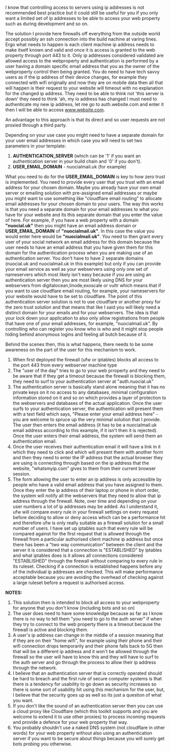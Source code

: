 I know that controlling access to servers using ip addresses is not recommended best practice but it could still be useful for you if you only want a limited set of ip addresses to be able to access your web property such as during development and so on. 

The solution I provide here firewalls off everything from the outside world accept possibly an ssh connection into the build nachine at varing tines. Ergo what needs to happen is each client machine ip address needs to make itself known and valid and once it is access is granted to the web property through port 443 to it. Only ip addresses considered validated are allowed access to the webproperty and authentication is performed by a user having a domain specific email address that you as the owner of the webproperty control then being granted. You do need to have tech savvy users as if the ip address of their device changes, for example they connected with wifi originally and now they are on mobile data then all that will happen is their request to your website will timeout with no explanation for the changed ip address. They need to be able to think not 'this server is down' they need to think 'ah, my io address has changed I must need to authenticate my new ip address, let me go to auth.website.com and enter it then I will be able to access www.website.com.

An advantage to this approach is that its direct and so user requests are not proxied through a third party.


Depending on your use case you might need to have a separate domain for your user email addresses in which case you will need to set two parameters in your template:

1. **AUTHENTICATION_SERVER** (which can be '1' if you want an authentication server in your build chain and '0' if you don't).
2. **USER_EMAIL_DOMAIN** - nuocialmail.uk (for example)

What you need to do for the **USER_EMAIL_DOMAIN** is key to how zero trust is implemented. You need to provide every user that you trust with an email address for your chosen domain. Maybe you already have your own email server or emailing solution with pre-assigned email addresses or maybe you might want to use something like "cloudflare email routing" to allocate email addresses for your chosen domain to your users. The way this works is that you need a separate domain for your email addresses to what you have for your website and its this separate domain that you enter the value of here. For example, if you have a web property with a domain **"nuocial.uk"** then you might have  an email address domain or **USER_EMAIL_DOMAIN** of **"nuocialmail.uk"**. In this case the value you would enter here would be **"nuocialmail.uk"**. You need to then grant every user of your social network an email address for this domain because the user needs to have an email address that you have given them for this domain for the authentication process when you are making use of an authentication server. You don't have to have 2 separate domains (nuocial.uk and nuocialmail.uk in this example) but only if you can provide your email service as well as your webservers using only one set of nameservers which most likely isn't easy because if you are using an authentication server then you are most likely using DNS for your webservers from digitalocean,linode,exoscale or vultr which means that if you want to use cloudflare email routing, for example, your nameservers for your website would have to be set to cloudflare. The point of this authentication server solution is not to use cloudflare or another proxy for the zero trust solution and that means that like I said you will likely need a distinct domain for your emails and for your webservers. The idea is that your lock down your  application to also only allow registrations from people that have one of your email addresses, for example, "nuocialmail.uk". By controlling who can register you  know who is who and it might stop people hiding behind anonymous logins and feeling all butch because of it. 

Behind the scenes then, this is what happens, there needs to be some awareness on the part of the user for this mechanism to work.

1. When first deployed the firewall (ufw or iptables) blocks all access to the port 443 from every webserver machine type
2. The "user of the day" tries to go to your web prroperty and they need to be aware that if they get a timeout because the firewall is blocking them, they need to surf to your authentication server at "auth.nuocial.uk"
3. The authentication server is basically stand alone meaning that it has no private keys on it no access to any databases, minimal configuration information stored on it and so on which provides a layer of protection to the webservers and databases of the actual application. Once the user surfs to your authentication server, the authentication will present them with a text field which says, "Please enter your email address here" - you  are welcome to spruce up the very minimal solution that I provide. The user then enters the email address (it has to be a nuocialmail.uk email address according to this example, if it isn't then it is rejected). Once the user enters their email address, the system will send them an authentication email.
4. Once the user receives their authentication email it will have a link in it which they need to click and which will present them with another form and then they need to enter the IP address that the actual browser they are using is connecting through  based on the ip address that the website, "whatsmyip.com" gives to them from their current browser session.
5. The form allowing the user to enter an ip address is only accessible by people who have a valid email address that you have assigned to them. Once they enter the ip address of their laptop or phone in short order, the system will notify all the webservers that they need to allow that ip address through the firewall. Note, over time and depending on your user numbers a lot of ip addresses may be added. As I understand it, ufw will compare every  rule in your firewall settings on every request before deciding to allow or deny access which can be a performance hit and therefore ufw is only really suitable as a firewall solution for a small number of users. I have set up iptables such that every rule will be compared against for the first request that is allowed through the firewall from a particular authorised client machine ip address but once there has been a "two way communication" between the client and the server it is considered that a connection is "ESTABLISHED" by iptables and what iptables does is it allows all connections considered "ESTABLISHED" through the firewall without comparing to every rule in its ruleset. Checking if a connection is established happens before any of the individual ip addresses are checked. This will make performance acceptable because you are avoiding the overhead of checking against a large ruleset before a request is authorised access.

**NOTES:**

1. This solution then is intended to block all access to your webproperty for anyone that you don't know (including bots and so on)
2. The user does need to have some knowledge because as far as I know there is no way to tell them "you need to go to the auth server" if when they try to connect to the web property there is a timeout because the firewall is active and blocking them.
3. A user's ip address can change in the middle of a session meaning that if they are on their "home wifi", for example using their phone and their wifi connection drops temporarily and their phone falls back to 5G then that will be a different ip address and it won't be allowed through the firewall so the user will have to know this and they will have to surf to the auth server and go through the process to allow their ip address through the network.
4. I believe that an authentication server that is correctly operated should be hard to breach and the first rule of secure computer systems is that there is a tendency for usability to go down as security increases so there is some sort of usability hit using this mechanism for the user, but, I believe that the security goes up as well so its just a question of what you want.
5. If you don't like the sound of an authentication server then you can use a cloud proxy like Cloudflare (which this toolkit supports and you are welcome to extend it to use other proxies) to process incoming requests and provide a defence for your web property that way.
6. You probably  shouldn't use a naked DNS system (not cloudflare in other words) for your web property without also using an authentication server if you want to be secure about things because you will surely get bots probing you otherwise.

